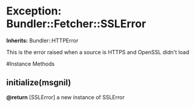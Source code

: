 # Exception: Bundler::Fetcher::SSLError
**Inherits:** Bundler::HTTPError
    

This is the error raised when a source is HTTPS and OpenSSL didn't load



#Instance Methods
## initialize(msgnil) [](#method-i-initialize)

**@return** [SSLError] a new instance of SSLError

